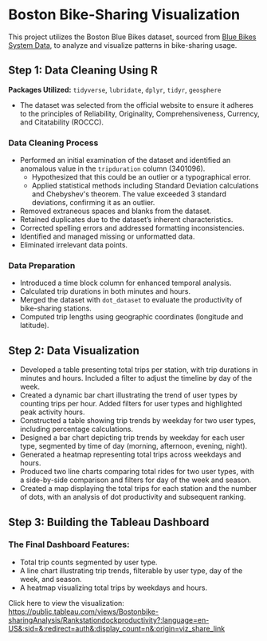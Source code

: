 # Boston Bike-Sharing Visualization

This project utilizes the Boston Blue Bikes dataset, sourced from [Blue Bikes System Data](https://bluebikes.com/system-data), to analyze and visualize patterns in bike-sharing usage.

## Step 1: Data Cleaning Using R

**Packages Utilized:** `tidyverse`, `lubridate`, `dplyr`, `tidyr`, `geosphere`

- The dataset was selected from the official website to ensure it adheres to the principles of Reliability, Originality, Comprehensiveness, Currency, and Citatability (ROCCC).

### Data Cleaning Process
- Performed an initial examination of the dataset and identified an anomalous value in the `tripduration` column (3401096).
  - Hypothesized that this could be an outlier or a typographical error.
  - Applied statistical methods including Standard Deviation calculations and Chebyshev's theorem. The value exceeded 3 standard deviations, confirming it as an outlier.
- Removed extraneous spaces and blanks from the dataset.
- Retained duplicates due to the dataset’s inherent characteristics.
- Corrected spelling errors and addressed formatting inconsistencies.
- Identified and managed missing or unformatted data.
- Eliminated irrelevant data points.

### Data Preparation
- Introduced a time block column for enhanced temporal analysis.
- Calculated trip durations in both minutes and hours.
- Merged the dataset with `dot_dataset` to evaluate the productivity of bike-sharing stations.
- Computed trip lengths using geographic coordinates (longitude and latitude).

## Step 2: Data Visualization

- Developed a table presenting total trips per station, with trip durations in minutes and hours. Included a filter to adjust the timeline by day of the week.
- Created a dynamic bar chart illustrating the trend of user types by counting trips per hour. Added filters for user types and highlighted peak activity hours.
- Constructed a table showing trip trends by weekday for two user types, including percentage calculations.
- Designed a bar chart depicting trip trends by weekday for each user type, segmented by time of day (morning, afternoon, evening, night).
- Generated a heatmap representing total trips across weekdays and hours.
- Produced two line charts comparing total rides for two user types, with a side-by-side comparison and filters for day of the week and season.
- Created a map displaying the total trips for each station and the number of dots, with an analysis of dot productivity and subsequent ranking.

## Step 3: Building the Tableau Dashboard

### The Final Dashboard Features:
- Total trip counts segmented by user type.
- A line chart illustrating trip trends, filterable by user type, day of the week, and season.
- A heatmap visualizing total trips by weekdays and hours.

Click here to view the visualization:
https://public.tableau.com/views/Bostonbike-sharingAnalysis/Rankstationdockproductivity?:language=en-US&:sid=&:redirect=auth&:display_count=n&:origin=viz_share_link
